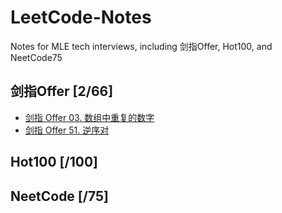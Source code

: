# LeetCode-Notes
Notes for MLE tech interviews, including 剑指Offer, Hot100, and NeetCode75

## 剑指Offer [2/66]
* [剑指 Offer 03. 数组中重复的数字](Hehua-Fan/LeetCode-Notes/剑指Offer/剑指Offer03.数组中重复的数字.md)
* [剑指 Offer 51. 逆序对](Hehua-Fan/LeetCode-Notes/剑指Offer/剑指Offer51.逆序对.md)

## Hot100 [/100]

## NeetCode [/75]